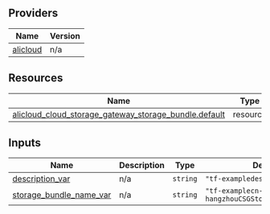 <!-- BEGIN_TF_DOCS -->
## Providers

| Name | Version |
|------|---------|
| <a name="provider_alicloud"></a> [alicloud](#provider\_alicloud) | n/a |

## Resources

| Name | Type |
|------|------|
| [alicloud_cloud_storage_gateway_storage_bundle.default](https://registry.terraform.io/providers/hashicorp/alicloud/latest/docs/resources/cloud_storage_gateway_storage_bundle) | resource |

## Inputs

| Name | Description | Type | Default | Required |
|------|-------------|------|---------|:--------:|
| <a name="input_description_var"></a> [description\_var](#input\_description\_var) | n/a | `string` | `"tf-exampledescription"` | no |
| <a name="input_storage_bundle_name_var"></a> [storage\_bundle\_name\_var](#input\_storage\_bundle\_name\_var) | n/a | `string` | `"tf-examplecn-hangzhouCSGStorageBundle41300"` | no |
<!-- END_TF_DOCS -->    